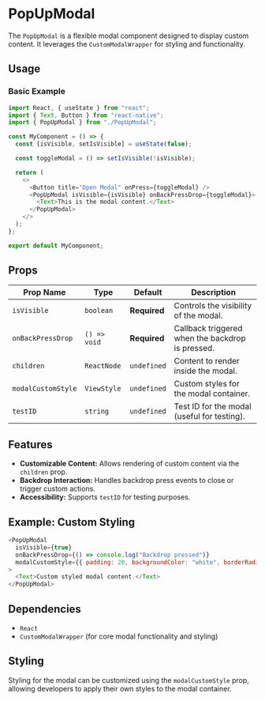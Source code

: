 # PopUpModal

The `PopUpModal` is a flexible modal component designed to display custom content. It leverages the `CustomModalWrapper` for styling and functionality.

## Usage

### Basic Example

```javascript
import React, { useState } from "react";
import { Text, Button } from "react-native";
import { PopUpModal } from "./PopUpModal";

const MyComponent = () => {
  const [isVisible, setIsVisible] = useState(false);

  const toggleModal = () => setIsVisible(!isVisible);

  return (
    <>
      <Button title="Open Modal" onPress={toggleModal} />
      <PopUpModal isVisible={isVisible} onBackPressDrop={toggleModal}>
        <Text>This is the modal content.</Text>
      </PopUpModal>
    </>
  );
};

export default MyComponent;
```

## Props

| Prop Name          | Type         | Default      | Description                                      |
| ------------------ | ------------ | ------------ | ------------------------------------------------ |
| `isVisible`        | `boolean`    | **Required** | Controls the visibility of the modal.            |
| `onBackPressDrop`  | `() => void` | **Required** | Callback triggered when the backdrop is pressed. |
| `children`         | `ReactNode`  | `undefined`  | Content to render inside the modal.              |
| `modalCustomStyle` | `ViewStyle`  | `undefined`  | Custom styles for the modal container.           |
| `testID`           | `string`     | `undefined`  | Test ID for the modal (useful for testing).      |

## Features

- **Customizable Content:** Allows rendering of custom content via the `children` prop.
- **Backdrop Interaction:** Handles backdrop press events to close or trigger custom actions.
- **Accessibility:** Supports `testID` for testing purposes.

## Example: Custom Styling

```javascript
<PopUpModal
  isVisible={true}
  onBackPressDrop={() => console.log("Backdrop pressed")}
  modalCustomStyle={{ padding: 20, backgroundColor: "white", borderRadius: 10 }}
>
  <Text>Custom styled modal content.</Text>
</PopUpModal>
```

## Dependencies

- `React`
- `CustomModalWrapper` (for core modal functionality and styling)

## Styling

Styling for the modal can be customized using the `modalCustomStyle` prop, allowing developers to apply their own styles to the modal container.
